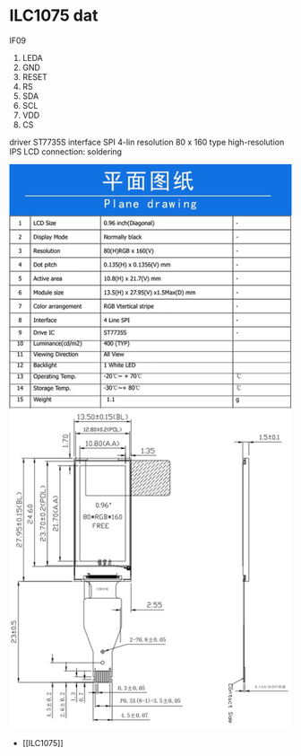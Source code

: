 
# ILC1075 dat 


IF09

1. LEDA
2. GND
3. RESET
4. RS
5. SDA
6. SCL
7. VDD
8. CS

driver ST7735S
interface SPI 4-lin
resolution 80 x 160
type high-resolution IPS LCD
connection: soldering

![](43-28-16-17-07-2023.png)


- [[ILC1075]]


